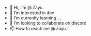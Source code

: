 - 👋 Hi, I’m @.Zayu.
- 👀 I’m interested in dev
- 🌱 I’m currently learning ...
- 💞️ I’m looking to collaborate on discord
- 📫 How to reach me @.Zayu.

<!---
ZayZayu/ZayZayu is a ✨ special ✨ repository because its `README.md` (this file) appears on your GitHub profile.
You can click the Preview link to take a look at your changes.
--->
